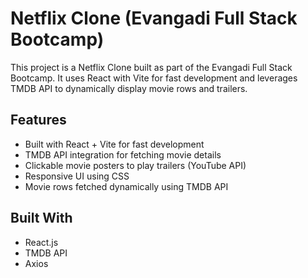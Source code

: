 # Netflix Clone (Evangadi Full Stack Bootcamp)

This project is a Netflix Clone built as part of the Evangadi Full Stack Bootcamp. It uses React with Vite for fast development and leverages TMDB API to dynamically display movie rows and trailers.

## Features

- Built with React + Vite for fast development
- TMDB API integration for fetching movie details
- Clickable movie posters to play trailers (YouTube API)
- Responsive UI using CSS
- Movie rows fetched dynamically using TMDB API

## Built With

- React.js
- TMDB API
- Axios
